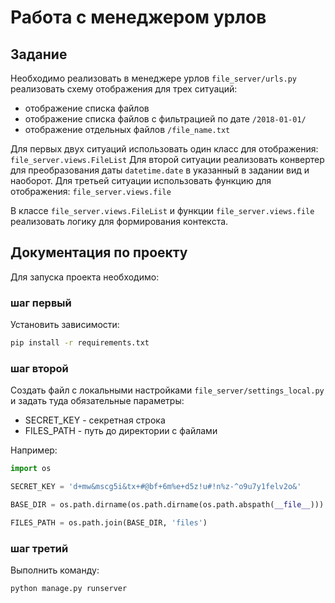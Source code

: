 

# Работа с менеджером урлов

## Задание

Необходимо реализовать в менеджере урлов `file_server/urls.py`
реализовать схему отображения для трех ситуаций:

* отображение списка файлов
* отображение списка файлов с фильтрацией по дате `/2018-01-01/`
* отображение отдельных файлов `/file_name.txt`

Для первых двух ситуаций использовать один класс для отображения: `file_server.views.FileList`
Для второй ситуации реализовать конвертер для преобразования даты
`datetime.date` в указанный в задании вид и наоборот.
Для третьей ситуации использовать функцию для отображения: `file_server.views.file`

В классе `file_server.views.FileList` и функции `file_server.views.file`
реализовать логику для формирования контекста.

## Документация по проекту

Для запуска проекта необходимо:

### шаг первый

Установить зависимости:

```bash
pip install -r requirements.txt
```

### шаг второй

Создать файл с локальными настройками `file_server/settings_local.py`
и задать туда обязательные параметры:

* SECRET_KEY - секретная строка
* FILES_PATH - путь до директории с файлами

Например:

```python
import os

SECRET_KEY = 'd+mw&mscg5i&tx+#@bf+6m%e+d5z!u#!n%z-^o9u7y1felv2o&'

BASE_DIR = os.path.dirname(os.path.dirname(os.path.abspath(__file__)))

FILES_PATH = os.path.join(BASE_DIR, 'files')
```

### шаг третий

Выполнить команду:

```bash
python manage.py runserver
```